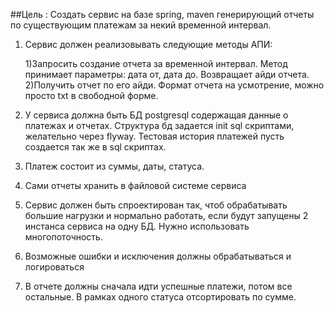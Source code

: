 ##Цель :
Создать сервис на базе spring, maven генерирующий отчеты по существующим платежам за некий временной интервал.

1. Сервис должен реализовывать следующие методы АПИ:
   
    1)Запросить создание отчета за временной интервал. Метод принимает параметры: дата от, дата до. Возвращает айди отчета.
    2)Получить отчет по его айди. Формат отчета на усмотрение, можно просто txt в свободной форме.
3. У сервиса должна быть БД postgresql содержащая данные о платежах и отчетах. Структура бд задается init sql скриптами, желательно через flyway. Тестовая история платежей пусть создается так же в sql скриптах.
4. Платеж состоит из суммы, даты, статуса.
5. Сами отчеты хранить в файловой системе сервиса
6. Сервис должен быть спроектирован так, чтоб обрабатывать большие нагрузки и нормально работать, если будут запущены 2 инстанса сервиса на одну БД. Нужно использовать многопоточность.
7. Возможные ошибки и исключения должны обрабатываться и логироваться
8. В отчете должны сначала идти успешные платежи, потом все остальные. В рамках одного статуса отсортировать по сумме.
				




